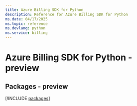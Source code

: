 ```yaml
---
title: Azure Billing SDK for Python
description: Reference for Azure Billing SDK for Python
ms.date: 04/17/2025
ms.topic: reference
ms.devlang: python
ms.service: billing
---
```

# Azure Billing SDK for Python - preview
## Packages - preview
[!INCLUDE [packages](billing-index.md)]